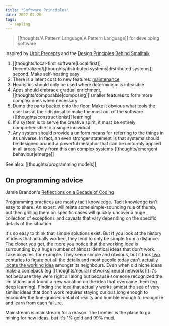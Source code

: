 ```yaml
---
title: "Software Principles"
date: 2022-02-20
tags:
  - sapling
---
```


> [[thoughts/A Pattern Language|A Pattern Language]] for developing software

Inspired by [Urbit Precepts](https://urbit.org/docs/development/precepts) and the [Design Principles Behind Smalltalk](https://www.cs.virginia.edu/~evans/cs655/readings/smalltalk.html)

1. [[thoughts/local-first software|Local first]]. Decentralized/[[thoughts/distributed systems|distributed systems]] second. Make self-hosting easy
2. There is a latent cost to new features: [maintenance](thoughts/maintenance.md)
3. Heuristics should only be used where determinism is infeasible
4. Apps should embrace gradual enrichment, [[thoughts/composable|composing]] smaller features to form more complex ones when necessary
5. Dump the parts bucket onto the floor. Make it obvious what tools the user has at their disposal to make the most out of the software ([[thoughts/constructionist]] learning)
6. If a system is to serve the creative spirit, it must be entirely comprehensible to a single individual
7. Any system should provide a uniform means for referring to the things in its universe. In fact, an even stronger statement is that systems should be designed around a powerful metaphor that can be uniformly applied in all areas. Only from this can complex systems [[thoughts/emergent behaviour|emerge]]

See also: [[thoughts/programming models]]

## On programming advice

Jamie Brandon's [Reflections on a Decade of Coding](https://www.scattered-thoughts.net/writing/reflections-on-a-decade-of-coding)

Programming practices are mostly tacit knowledge. Tacit knowledge isn't easy to share. An expert will relate some simple-sounding rule of thumb, but then grilling them on specific cases will quickly uncover a huge collection of exceptions and caveats that vary depending on the specific details of the situation.

It's so easy to think that simple solutions exist. But if you look at the history of ideas that actually worked, they tend to only be simple from a distance. The closer you get, the more you notice that the working idea is surrounding by a huge number of almost identical ideas that don't work. Take bicycles, for example. They seem simple and obvious, but it took [two centuries](https://en.wikipedia.org/wiki/History_of_the_bicycle) to figure out all the details and most people today [can't actually locate the working idea](https://link.springer.com/content/pdf/10.3758/BF03195929.pdf) amongst its neighbours. Even when old niche ideas make a comeback (eg [[thoughts/neural networks|neural networks]]) it's not because they were right all along but because someone recognized the limitations and found a new variation on the idea that overcame them (eg deep learning). Finding the idea that actually works amidst the sea of very similar ideas that don't work requires staying curious long enough to encounter the fine-grained detail of reality and humble enough to recognize and learn from each failure.

Mainstream is mainstream for a reason. The frontier is the place to go mining for new ideas, but it's 1% gold and 99% mud.
